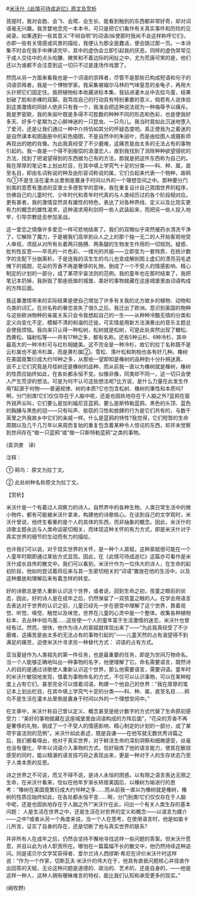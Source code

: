 #[米沃什《此情可待成追忆》原文及赏析](https://www.vrrw.net/wx/12298.html)

孩提时，我对会跑、会飞、会爬、会生长、能看到触到的东西都非常好奇，却对词语毫无兴趣。我贪婪地念完一本本书，可只是把它们看作有关真实事件和历险的见闻录。如果遇到一些其意义“不辩自明”的词语(纵使那时我尚不会这样称呼它们)，亦即一些有关情感或风景的描绘，我便认为那全是蠢话，便会跳过那一页。一本诗集不时会在我手中捧读完毕，其中的虚伪会立即引起我的厌恶。同样的虚伪常常见于成人交往中的点头哈腰、微笑和不着边际的闲扯之中，尤为荒唐可笑的是，他们还以为谁都不会注意到这一切只不过是逢场作戏罢了。

然而从另一方面来看我也是一个词语的崇拜者，尽管不是那些已构成短语和句子的词语崇拜者。我是一个博物学家。我采集被福尔马林的气味窒息的金龟子，再用大头针把它们固定住。我把植物标本收藏进标本集，我钻进灌木丛中去拾鸟蛋，结果划破了脸和赤裸的双脚。我笃信自己的行动具有特别重要的意义，倘若有人说体验到这类激情的同龄人绝非只有我一个，我准会把这种说法视为一种侮辱予以痛斥。我是罗密欧，我的朱丽叶既是多得不可胜数的种种不同的形态和色彩，也是使我好多天、好多个星期为之心醉神迷的一只昆虫、一只鸟儿。我当时竟如此沉迷地堕入了爱河，还是让我们通过一种中介持恰如其分的怀疑态度吧。真正使我为之着迷的是自然课本和图画册中的彩色插图，不是自然中的朱丽叶，而是由绘图人或摄影师再现出的她的肖像。为此我真经受了不少磨难，这痛苦是由太多的无法占有的事物引起的。我一直是一个得不到报偿的浪漫恋人，直到我找到了消除种种欲望侵扰的方法，找到了把渴望得到的东西据为己有的方法，那就是把这件东西称为自己的。我在厚厚的笔记本上划出栏目，在其中填上学究气十足的分类——科、种、属，直至名目，即由名词称说的种及由形容词称说的属，它们合起来代表一个物种，故鹀鸟①不是生活在灌木丛里倒是置身于时间以外的一个理想空间之中。那种要分门别类的意愿有激进的亚里士多德哲学的意味，我在重复设计自己周围世界的程序，仿佛自己的儿童时代、少年时代和青年时代真的与人类经历过的各个阶段相对应。更有甚者，我的激情显然具有雄性的特色，表达了对各种界线、定义以及比现实更有力的概念的雄性渴求，这种渴求用利剑将一些人武装起来，而把另一些人投入地牢，引导宗教徒去参加圣战。



这一爱恋之情像许多爱恋一样可悲地结束了。我们的双眼似乎突然被药水清洗干净了，它解除了魔力，于是被我们高举到众人之上的那个独一无二的人开始客观地受人审视，须屈从对所有长着两只胳膊、两条腿的生物发生作用的一切规则。疑惑、批判性反思——早先的一片色彩、一缕光的共振——立即变为一套特质，在统计数字的支配下分崩离析。于是连我的活生生的鸟儿也变成解剖图上虚幻的漂亮羽毛遮掩下的插图，花朵的芳香不再是奢侈的礼物，倒成了一个不受人的情感影响、精心制定的计划的一部分，成了某项宇宙法则的范例。我的童年也在那时结束了，我把笔记本扔掉，我拆毁了那座纸做的城堡，美好的事物就藏在这座城堡里由词语构成的方阵后面。

我这番激情带来的实际结果是使自己增加了许多有关我的北方故乡的植物、动物和鸟类的词汇。在对名称的眷恋丧失了很久之后，我迁出了欧洲。意识到美国的物种与这些欧洲物种的亲属关系只会令我想起自己的一生——从种种冷酷无情的分类和定义向变化不定、模糊不清的和谐的迁徙。可实情是用新方法演奏出的音乐主题总会使我烦恼。我向来只认得一种松树，松树就是松树，可是此处突然出现了糖松、西黄松、辐射松等——共有17种之多，都有名称。还有5种云杉、6种冷杉，其中最高大的一种冷杉可与红杉相媲美。这不完全是一种冷杉，故它的拉丁名称既不是云杉属也不是冷杉属，而是黄杉属②。雪松、落叶松和刺柏也各有好几种。橡树在美国竟繁衍成大约16种之多，从那些一望即知是橡树的品种到十分扑朔迷离、说不上它们究竟是月桂树还是橡树的品种，而从前我一直以为橡树就是橡树，橡树的性质应始终如此，在各处都永恒不变。似像非像，同类却不同一，这一切只会使人产生荒谬的想法。可是为何不认可这些想法呢?比方说，是什么力量在此发生作用?起源于何物——普遍规律、树的本质?它也包含松树、橡树的秉性和本质吗?啊，分门别类!它们仅仅存在于人脑中呢，还是也固执地存在于人脑之外?蓝鸦在窗外锐声尖叫，它们要么是加利福尼亚蓝鸦，要么是斯特勒蓝鸦，黑色的头顶、蓝色的胸脯与黑色的冠——只有叫声、偷窃的习性和放肆的行为是它们共有的，与数千英里之外我故乡中它们的亲戚一样。什么是蓝鸦的特性?我觉得，它们短暂的生命周期以及几千几万年以来周而复始的重复包含着某种令人惊诧的东西，却并未觉察到世间存在“做一只蓝鸦”或“做一只斯特勒蓝鸦”之类的事物。

(袁洪庚　译)

注释：

① 鹀鸟： 原文为拉丁文。

② 此处树种名称原文为拉丁文。

【赏析】

米沃什是一个有着过人洞察力的诗人。自然界中的各种生物，人类日常生活中的微小物件，都有可能被米沃什拿来，构建他的诗歌核心。在谈到自己的文学观时，米沃什曾说，他终生看重的是个人的具体的东西，而非抽象的概念。因此，米沃什的诗歌主题永远与人类命运密切相关，而体现这种关怀的有力方式，即是米沃什对于真实世界的细节的生动而有力的描绘。

也许我们可以说，对于现实世界的关怀，是一种个人禀赋，这种禀赋很可能在一个人童年时期即通过某些方式显现。因此，在《此情可待成追忆》这篇亦可看作是米沃什成长自传的散文中，我们可以看到，米沃什作为一位伟大的诗人，在生命的起初阶段，他如何尝试着将后来与其一生密切相关的“词语”置放在他的生活中，以及这种置放和理解后来有着怎样的转变。

好的诗歌总是使人重新认识这个世界，或者说，回到生命之初，孩童之眼前的状态，因此，好的诗人是在成年之后，仍然保留了一双孩童之眼的人。在学会用语言去表达对于世界的认识之前，儿童已经先一步在感受中理解了这个世界，靠着视觉、听觉、嗅觉、触觉以及味觉，世界在儿童的心灵中是一个整体。收集各种植物标本，去丛林中拾鸟蛋……这些使一个人的童年富于生活激情的迷恋，米沃什也曾经有过。然而，很快，他作为诗人的禀赋就体现出来了——“为此我真经受了不少磨难，这痛苦是由太多的无法占有的事物引起的”——儿童天然的占有渴望得不到满足的痛苦，迫使米沃什寻求另一种替代方式： 词语的占有方式。

亚当夏娃作为人类祖先的第一件任务，也是最重要的任务，即是为世间万物命名。当一个人能够正确地叫出一种事物的名字，他便理解了它。命名需要语言，既然诗人的目的是通过诗歌使人重新认识这个世界，那么他需要语言，需要词语。童年时的米沃什敏锐地发现，借着为事物命名的方式，不仅可以认识事物，可以在某种程度上占有它们，甚至完全可以借着词语，构建一个他自己的世界：“我在厚厚的笔记本上划出栏目，在其中填上学究气十足的分类——科、种、属，直至名目……鹀鸟不是生活在灌木丛里倒是置身于时间以外的一个理想空间中。”

在文章中，米沃什称自己曾以定义、概念甚至是统计数字的方式代替了生命原初感受力：“美好的事物就藏在这座城堡里由词语构成的方阵后面”，“花朵的芳香不再是奢侈的礼物，倒成了一个不受人的情感影响、精心制定的计划的一部分，成了某项宇宙法则的范例”。米沃什如此表述，既是自谦——在他写就无数优秀诗篇之后，我们都看得出，他对于真实世界，对于鲜活生命的深刻洞察和细微感受，丝毫也没有僵化，早年以词语介入事物的方式，恰好锻炼了他的语言能力，使其在敏锐感受的同时，能以精湛的语言技巧将之表现出来，更是一种对于人的生存状态乃至于人类本质的反思。

诗之世界之不可说，而又不得不说，是诗人永恒的困惑。以有限之语言表达无限之生命，在米沃什看来，恰似在他年岁渐长转居美国后，以橡树为喻进行的思考：“橡树在美国竟繁衍成大约16种之多……而从前我一直以为橡树就是橡树，橡树的性质应始终如此，在各处都永恒不变……啊，分门别类!它们仅仅存在于人脑中呢，还是也固执地存在于人脑之外?”米沃什在此，问出一个有关人类生存的基本问题： 人是生活在世界之中，还是生活在对世界的定义和概念——以语言为媒介——之中?或者从另一个角度来说，当一个人在思考，在使用语言时，他是如笛卡儿所言，证实了自身的存在，还是切断了他与真实世界的联系?

并非所有人在成年之后，仍然会坚持不懈地寻找这样一些问题的答案。但米沃什愿意，并且以此为诗人职责所在。哪怕在一篇篇幅不长的散文中，他仍然持续这种追问。同是诺贝尔文学奖获得者、爱尔兰诗人西缪斯·希尼在评价米沃什时这样说：“作为一个作家，切斯瓦夫·米沃什的伟大在于，他具有直抵问题核心并径直作出回答的天赋，无论这种问题是道德的、政治的、艺术的，还是自身的，——他是这样一种人，这种人拥有暧昧难言的特权，能比我们认知和承受更多的现实。”

(阚牧野)

